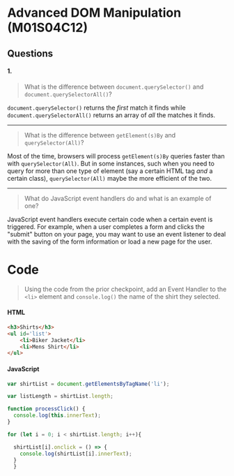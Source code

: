 # **Advanced DOM Manipulation (M01S04C12)**
## Questions

#### 1.

>What is the difference between `document.querySelector()` and `document.querySelectorAll()`?

`document.querySelector()` returns the *first* match it finds while `document.querySelectorAll()` returns an array of *all* the matches it finds.

---

>What is the difference between `getElement(s)By` and `querySelector(All)`?

Most of the time, browsers will process `getElement(s)By` queries faster than with `querySelector(All)`. But in some instances, such when you need to query for more than one type of element (say a certain HTML tag *and* a certain class), `querySelector(All)` maybe the more efficient of the two.

---

>What do JavaScript event handlers do and what is an example of one?

JavaScript event handlers execute certain code when a certain event is triggered. For example, when a user completes a form and clicks the "submit" button on your page, you may want to use an event listener to deal with the saving of the form information or load a new page for the user.

# Code

>Using the code from the prior checkpoint, add an Event Handler to the `<li>` element and `console.log()` the name of the shirt they selected.

#### HTML
```HTML
<h3>Shirts</h3>
<ul id='list'>
    <li>Biker Jacket</li>
    <li>Mens Shirt</li>
</ul>
```

#### JavaScript
```js
var shirtList = document.getElementsByTagName('li');

var listLength = shirtList.length;

function processClick() {
  console.log(this.innerText);
}

for (let i = 0; i < shirtList.length; i++){

  shirtList[i].onclick = () => {
    console.log(shirtList[i].innerText);
  }
  }
```

